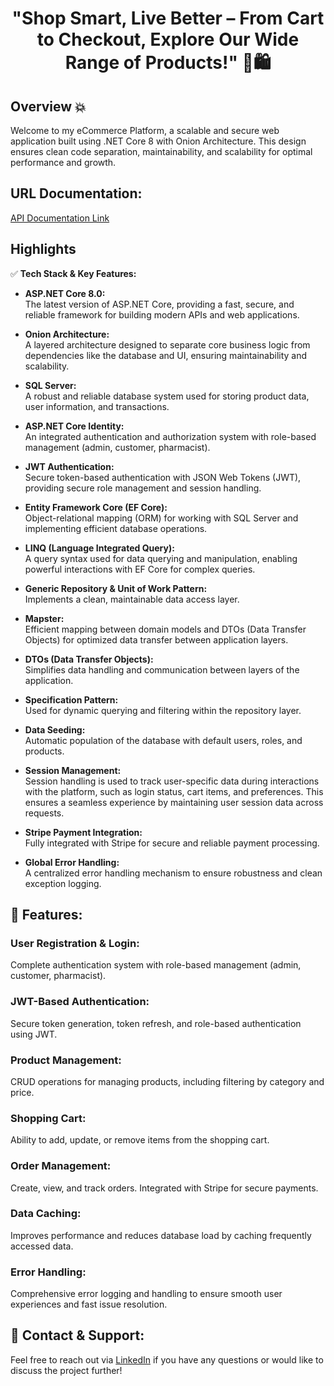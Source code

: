 <div align="center">
  <h1>"Shop Smart, Live Better – From Cart to Checkout, Explore Our Wide Range of Products!" 🛒🛍️</h1>
</div>

## Overview 💥  
Welcome to my eCommerce Platform, a scalable and secure web application built using .NET Core 8 with Onion Architecture. This design ensures clean code separation, maintainability, and scalability for optimal performance and growth.

## URL Documentation:  
[API Documentation Link](https://documenter.getpostman.com/view/27399877/2sAYHxoQ5m)

## Highlights  
✅ **Tech Stack & Key Features:**

- **ASP.NET Core 8.0:**  
  The latest version of ASP.NET Core, providing a fast, secure, and reliable framework for building modern APIs and web applications.

- **Onion Architecture:**  
  A layered architecture designed to separate core business logic from dependencies like the database and UI, ensuring maintainability and scalability.

- **SQL Server:**  
  A robust and reliable database system used for storing product data, user information, and transactions.

- **ASP.NET Core Identity:**  
  An integrated authentication and authorization system with role-based management (admin, customer, pharmacist).

- **JWT Authentication:**  
  Secure token-based authentication with JSON Web Tokens (JWT), providing secure role management and session handling.

- **Entity Framework Core (EF Core):**  
  Object-relational mapping (ORM) for working with SQL Server and implementing efficient database operations.

- **LINQ (Language Integrated Query):**  
  A query syntax used for data querying and manipulation, enabling powerful interactions with EF Core for complex queries.

- **Generic Repository & Unit of Work Pattern:**  
  Implements a clean, maintainable data access layer.

- **Mapster:**  
  Efficient mapping between domain models and DTOs (Data Transfer Objects) for optimized data transfer between application layers.

- **DTOs (Data Transfer Objects):**  
  Simplifies data handling and communication between layers of the application.

- **Specification Pattern:**  
  Used for dynamic querying and filtering within the repository layer.

- **Data Seeding:**  
  Automatic population of the database with default users, roles, and products.

- **Session Management:**  
  Session handling is used to track user-specific data during interactions with the platform, such as login status, cart items, and preferences. This ensures a seamless experience by maintaining user session data across requests.

- **Stripe Payment Integration:**  
  Fully integrated with Stripe for secure and reliable payment processing.

- **Global Error Handling:**  
  A centralized error handling mechanism to ensure robustness and clean exception logging.

## 🌟 Features:
### User Registration & Login:
Complete authentication system with role-based management (admin, customer, pharmacist).

### JWT-Based Authentication:
Secure token generation, token refresh, and role-based authentication using JWT.

### Product Management:  
CRUD operations for managing products, including filtering by category and price.

### Shopping Cart:
Ability to add, update, or remove items from the shopping cart.

### Order Management:  
Create, view, and track orders. Integrated with Stripe for secure payments.

### Data Caching:
Improves performance and reduces database load by caching frequently accessed data.

### Error Handling:
Comprehensive error logging and handling to ensure smooth user experiences and fast issue resolution.

## 🤝 Contact & Support:
Feel free to reach out via [LinkedIn](https://www.linkedin.com/in/leen-odeh3/) if you have any questions or would like to discuss the project further!

